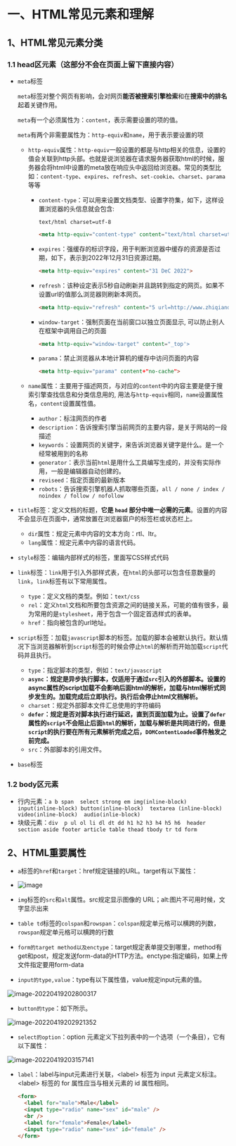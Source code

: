 # 一、HTML常见元素和理解

## 1、HTML常见元素分类

### 1.1 head区元素（这部分不会在页面上留下直接内容）

- `meta`标签

  `meta`标签对整个网页有影响，会对网页**能否被搜索引擎检索**和在**搜索中的排名**起着关键作用。

  `meta`有一个必须属性为：`content`，表示需要设置的项的值。

  `meta`有两个非需要属性为：`http-equiv`和`name`，用于表示要设置的项

  - `http-equiv`属性：`http-equiv`一般设置的都是与http相关的信息，设置的值会关联到http头部。也就是说浏览器在请求服务器获取html的时候，服务器会将html中设置的meta放在响应头中返回给浏览器。常见的类型比如：`content-type`、`expires`、`refresh`、`set-cookie`、`charset`、`parama`等等

    - `content-type`：可以用来设置文档类型、设置字符集，如下，这样设置浏览器的头信息就会包含:

      `text/html charset=utf-8`

      ```html
      <meta http-equiv="content-type" content="text/html charset=utf-8">
      ```

    - `expires`：强缓存的标识字段，用于判断浏览器中缓存的资源是否过期，如下，表示到2022年12月31日资源过期。

      ```html
      <meta http-equiv="expires" content="31 DeC 2022">
      ```

    - `refresh`：该种设定表示5秒自动刷新并且跳转到指定的网页。如果不设置url的值那么浏览器则刷新本网页。

      ```html
      <meta http-equiv="refresh" content="5 url=http://www.zhiqianduan.com">
      ```

    - `window-target`：强制页面在当前窗口以独立页面显示, 可以防止别人在框架中调用自己的页面

      ```html
      <meta http-equiv="window-target" content="_top'>
      ```

    - `parama`：禁止浏览器从本地计算机的缓存中访问页面的内容

      ```html
      <meta http-equiv="parama" content+"no-cache">
      ```

  - `name`属性：主要用于描述网页，与对应的`content`中的内容主要是便于搜索引擎查找信息和分类信息用的, 用法与`http-equiv`相同，`name`设置属性名，`content`设置属性值。
    - `author`：标注网页的作者
    - `description`：告诉搜索引擎当前网页的主要内容，是关于网站的一段描述
    - `keywords`：设置网页的关键字，来告诉浏览器关键字是什么。是一个经常被用到的名称
    - `generator`：表示当前`html`是用什么工具编写生成的，并没有实际作用，一般是编辑器自动创建的。
    - `reviseed`：指定页面的最新版本
    - `robots`：告诉搜索引擎机器人抓取哪些页面，`all / none / index / noindex / follow / nofollow`

- `title`标签：定义文档的标题，**它是 `head` 部分中唯一必需的元素**。设置的内容不会显示在页面中，通常放置在浏览器窗户的标签栏或状态栏上。
  - `dir`属性：规定元素中内容的文本方向：rtl、ltr。
  - `lang`属性：规定元素中内容的语言代码。

- `style`标签：编辑内部样式的标签，里面写CSS样式代码
- `link`标签：`link`用于引入外部样式表，在`html`的头部可以包含任意数量的`link`，`link`标签有以下常用属性。
  - `type`：定义文档的类型。例如：`text/css`
  - `rel`：定义`html`文档和所要包含资源之间的链接关系，可能的值有很多，最为常用的是`stylesheet`，用于包含一个固定首选样式的表单。
  - `href`：指向被包含的url地址。
- `script`标签：加载`javascript`脚本的标签。加载的脚本会被默认执行。默认情况下当浏览器解析到`script`标签的时候会停止`html`的解析而开始加载`script`代码并且执行。
  - `type`：指定脚本的类型，例如：`text/javascript`
  - **`async`：规定是异步执行脚本，仅适用于通过`src`引入的外部脚本。设置的async属性的script加载不会影响后面html的解析，加载与html解析式同步发生的。加载完成后立即执行。执行后会停止html文档解析。**
  - `charset`：规定外部脚本文件汇总使用的字符编码
  - **`defer`：规定是否对脚本执行进行延迟，直到页面加载为止。设置了`defer`属性的`script`不会阻止后面`html`的解析，加载与解析是共同进行的，但是`script`的执行要在所有元素解析完成之后，`DOMContentLoaded`事件触发之前完成。**
  - `src`：外部脚本的引用文件。
- `base`标签

### 1.2 body区元素

- 行内元素：`a b span  select strong em img(inline-block) input(inline-block) button(inline-block)  textarea (inline-block) video(inline-block)  audio(inlie-block)`
- 块级元素：`div  p ul ol li dl dt dd h1 h2 h3 h4 h5 h6  header section aside footer article table thead tbody tr td form   `

## 2、HTML重要属性

- `a`标签的`href`和`target`：href规定链接的URL。target有以下属性：
- ![image](https://user-images.githubusercontent.com/64902360/164011699-0ec71b31-c44a-4162-8ed8-14bd9a77cd12.png)

- `img`标签的`src`和`alt`属性。src规定显示图像的 URL；alt:图片不可用时候，文字显示出来
- `table td`标签的`colspan`和`rowspan`：`colspan`规定单元格可以横跨的列数，`rowspan`规定单元格可以横跨的行数
- `form的target method以及enctype`：target规定表单提交到哪里，method有get和post，规定发送form-data的HTTP方法。enctype:指定编码，如果上传文件指定要用form-data
- `input的type,value`：type有以下属性值，value规定input元素的值。

![image-20220419202800317](G:\typora插入图片\image-20220419202800317.png)

- `button的type`：如下所示。

![image-20220419202921352](G:\typora插入图片\image-20220419202921352.png)

- `select的option`：option 元素定义下拉列表中的一个选项（一个条目），它有以下属性：

![image-20220419203157141](G:\typora插入图片\image-20220419203157141.png)

- `label`：label与input元素进行关联，\<label> 标签为 input 元素定义标注。\<label> 标签的 for 属性应当与相关元素的 id 属性相同。

  ```html
  <form>
    <label for="male">Male</label>
    <input type="radio" name="sex" id="male" />
    <br />
    <label for="female">Female</label>
    <input type="radio" name="sex" id="female" />
  </form>
  ```

  

